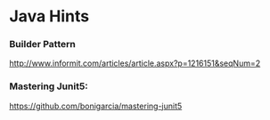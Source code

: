 # Java Hints

### Builder Pattern

http://www.informit.com/articles/article.aspx?p=1216151&seqNum=2

### Mastering Junit5:
https://github.com/bonigarcia/mastering-junit5
